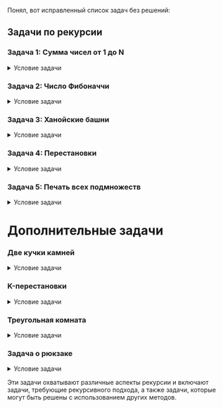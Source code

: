 Понял, вот исправленный список задач без решений:

## Задачи по рекурсии

### Задача 1: Сумма чисел от 1 до N
<details>
  <summary>Условие задачи</summary>

  Напишите рекурсивную функцию, которая вычисляет сумму всех чисел от 1 до N. Входным параметром функции является целое число N, и функция должна вернуть сумму чисел от 1 до N.

  Пример:
  Ввод: 5  
  Вывод: 15
</details>

### Задача 2: Число Фибоначчи
<details>
  <summary>Условие задачи</summary>

  Напишите рекурсивную функцию для вычисления числа Фибоначчи по заданному номеру N. Числа Фибоначчи определяются следующим образом: F(0) = 0, F(1) = 1, F(n) = F(n-1) + F(n-2).

  Пример:
  Ввод: 6  
  Вывод: 8
</details>

### Задача 3: Ханойские башни
<details>
  <summary>Условие задачи</summary>

  Дано три стержня и N дисков различного размера, надетых на первый стержень так, что меньший диск всегда находится сверху большего. Требуется перенести все диски с первого стержня на третий, используя второй стержень как вспомогательный. При этом необходимо соблюдать правила:
  1. За один ход можно перемещать только один диск.
  2. Нельзя класть больший диск на меньший.

  Напишите рекурсивную программу, которая выводит последовательность ходов для переноса всех дисков.

  Пример:
  Ввод: N = 3  
  Вывод: 
  ```
  Переместить диск 1 с A на C
  Переместить диск 2 с A на B
  Переместить диск 1 с C на B
  Переместить диск 3 с A на C
  Переместить диск 1 с B на A
  Переместить диск 2 с B на C
  Переместить диск 1 с A на C
  ```
</details>

### Задача 4: Перестановки
<details>
  <summary>Условие задачи</summary>

  Напишите рекурсивную функцию, которая генерирует все возможные перестановки из N чисел от 1 до N. Функция должна выводить каждую перестановку на отдельной строке.

  Пример:
  Ввод: N = 3  
  Вывод: 
  ```
  1 2 3
  1 3 2
  2 1 3
  2 3 1
  3 1 2
  3 2 1
  ```
</details>

### Задача 5: Печать всех подмножеств
<details>
  <summary>Условие задачи</summary>

  Напишите рекурсивную функцию, которая выводит все возможные подмножества множества {1, 2, ..., N}. Функция должна выводить каждое подмножество на отдельной строке.

  Пример:
  Ввод: N = 3  
  Вывод: 
  ```
  {}
  {1}
  {2}
  {3}
  {1, 2}
  {1, 3}
  {2, 3}
  {1, 2, 3}
  ```
</details>

# Дополнительные задачи

### Две кучки камней
<details>
  <summary>Условие задачи</summary>

  У вас есть $N$ камней с массами $W_1, W_2 , \dots , W_N$. Требуется разложить камни на 2 кучки так, чтобы разница масс этих кучек была минимальной.
</details>

### K-перестановки
<details>
  <summary>Условие задачи</summary>

  Назовем перестановку из $N$ чисел $1 \dots N$ $K-\text{перестановкой}$, если любые два соседних в ней элемента отличаются не более, чем на $K$.

  Требуется найти число $K-\text{перестановок}$ из $N$ чисел от 1 до $N$.
</details>

### Треугольная комната
<details>
  <summary>Условие задачи</summary>

  Во многих книгах по занимательной математике приводится такая задача. Расставить по периметру треугольной комнаты 3 стула так, чтобы у каждой стены стояло по 2. Ее решение - поставить по стулу в каждый из углов комнаты.

  Эта задача легко обобщается. Пусть комната представляет собой треугольник $ABC$. Даны: общее количество стульев $n$, количество стульев $n_{AB}$, которое должно стоять у стены $AB$, количество стульев $n_BC$, которое должно стоять у стены $BC$, количество стульев $n_AC$, которое должно стоять у стены $AC$. Необходимо найти соответствующую расстановку стульев или установить, что ее не существует. При этом стулья можно ставить только в углы комнаты и вдоль стен, в центр комнаты стулья ставить нельзя. В любой из углов можно поставить произвольное количество стульев.
</details>

### Задача о рюкзаке
<details>
  <summary>Условие задачи</summary>

  Одной из классических $NP-\text{полных}$ задач является так называемая «Задача о рюкзаке». Формулируется она следующим образом. Дано n предметов, каждый из которых характеризуется весом $w_i$ и полезностью $p_i$. Необходимо выбрать некоторый набор этих предметов так, чтобы суммарный вес этого набора не превышал $W$, а суммарная полезность была максимальна.

  Ваша задача состоит в том, чтобы написать программу, решающую задачу о рюкзаке.
</details>

Эти задачи охватывают различные аспекты рекурсии и включают задачи, требующие рекурсивного подхода, а также задачи, которые могут быть решены с использованием других методов.